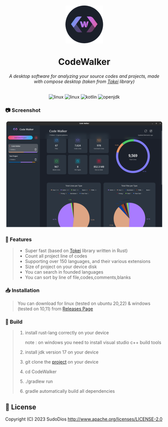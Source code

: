 <p align="center">
<img src="src/main/resources/icons/app-icon.png" alt="app-icon" width="120px">
</p>

<h1 align="center">CodeWalker</h1>
<h6 align="center">A desktop software for analyzing your source codes and projects, made with compose desktop (taken from <a href="https://github.com/XAMPPRocky/tokei">Tokei</a> library)</h6>

<p align="center">
<img src="https://img.shields.io/badge/Linux-FCC624?style=for-the-badge&logo=linux&logoColor=black" alt="linux" />
<img src="https://img.shields.io/badge/Windows-0078D6?style=for-the-badge&logo=windows&logoColor=white" alt="linux" />
<img src="https://img.shields.io/badge/kotlin-%237F52FF.svg?style=for-the-badge&logo=kotlin&logoColor=white" alt="kotlin" />
<img src="https://img.shields.io/badge/OpenJDK-ED8B00?style=for-the-badge&logo=openjdk&logoColor=white" alt="openjdk" />
</p>

### 📷 Screenshot
<img src="screen-shot.png" alt="screenshot">

### 🚀 Features
> - Super fast (based on [Tokei](https://github.com/XAMPPRocky/tokei) library written in Rust)
> - Count all project line of codes 
> - Supporting over 150 languages, and their various extensions
> - Size of project on your device disk
> - You can search in founded languages
> - You can sort by line of file,codes,comments,blanks

### 📥 Installation
> You can download for linux (tested on ubuntu 20,22) & windows (tested on 10,11) from [Releases Page](https://github.com/SudoDios/CodeWalker/releases)

### 🔧 Build
> 1. install rust-lang correctly on your device
>
>     note : on windows you need to install visual studio c++ build tools
> 2. install jdk version 17 on your device
> 3. git clone the [project](https://github.com/SudoDios/CodeWalker.git) on your device
> 4. cd CodeWalker
> 5. ./gradlew run
> 6. gradle automatically build all dependencies

## 🧾 License
Copyright (C) 2023 SudoDios
http://www.apache.org/licenses/LICENSE-2.0